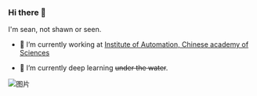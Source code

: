 ### Hi there 👋

I'm sean, not shawn or seen.

- 🔭 I’m currently working at [Institute of Automation, Chinese academy of Sciences](http://www.ia.cas.cn/)

- 🌱 I’m currently deep learning ~~under the water~~.

![图片](https://user-images.githubusercontent.com/14367694/128709886-2732fc2f-8186-47d8-bf67-f196facc2e95.png)


<!--
**SeanYancy/SeanYancy** is a ✨ _special_ ✨ repository because its `README.md` (this file) appears on your GitHub profile.

Here are some ideas to get you started:

- 🔭 I’m currently working on ...
- 🌱 I’m currently learning ...
- 👯 I’m looking to collaborate on ...
- 🤔 I’m looking for help with ...
- 💬 Ask me about ...
- 📫 How to reach me: ...
- 😄 Pronouns: ...
- ⚡ Fun fact: ...
-->
